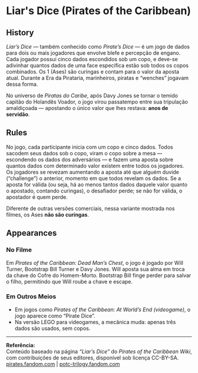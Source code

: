 # Liar's Dice (Pirates of the Caribbean)

## History

*Liar’s Dice* — também conhecido como *Pirate’s Dice* — é um jogo de dados para dois ou mais jogadores que envolve blefe e percepção de engano. Cada jogador possui cinco dados escondidos sob um copo, e deve-se adivinhar quantos dados de uma face específica estão sob todos os copos combinados. Os 1 (Ases) são curingas e contam para o valor da aposta atual. Durante a Era da Pirataria, marinheiros, piratas e “wenches” jogavam dessa forma.

No universo de *Piratas do Caribe*, após Davy Jones se tornar o temido capitão do Holandês Voador, o jogo virou passatempo entre sua tripulação amaldiçoada — apostando o único valor que lhes restava: **anos de servidão**.

## Rules

No jogo, cada participante inicia com um copo e cinco dados. Todos sacodem seus dados sob o copo, viram o copo sobre a mesa — escondendo os dados dos adversários — e fazem uma aposta sobre quantos dados com determinado valor existem entre todos os jogadores. Os jogadores se revezam aumentando a aposta até que alguém duvide (“challenge”) o anterior, momento em que todos revelam os dados. Se a aposta for válida (ou seja, há ao menos tantos dados daquele valor quanto o apostado, contando curingas), o desafiador perde; se não for válida, o apostador é quem perde.

Diferente de outras versões comerciais, nessa variante mostrada nos filmes, os Ases **não são curingas**.

## Appearances

### No Filme

Em *Pirates of the Caribbean: Dead Man’s Chest*, o jogo é jogado por Will Turner, Bootstrap Bill Turner e Davy Jones. Will aposta sua alma em troca da chave do Cofre do Homem-Morto. Bootstrap Bill finge perder para salvar o filho, permitindo que Will roube a chave e escape.

### Em Outros Meios

- Em jogos como *Pirates of the Caribbean: At World’s End (videogame)*, o jogo aparece como “Pirate Dice”.
- Na versão LEGO para videogames, a mecânica muda: apenas três dados são usados, sem copos.

---

**Referência:**  
Conteúdo baseado na página *“Liar’s Dice”* do *Pirates of the Caribbean Wiki*, com contribuições de seus editores, disponível sob licença CC-BY-SA.  
[pirates.fandom.com](https://pirates.fandom.com/wiki/Liar%27s_Dice) | [potc-trilogy.fandom.com](https://potc-trilogy.fandom.com/wiki/Liar%27s_Dice)
